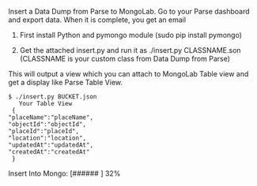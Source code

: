 Insert a Data Dump from Parse to MongoLab. Go to your Parse dashboard and export data. When it is complete, you get an email

  1. First install Python and pymongo module (sudo pip install pymongo)

  2. Get the attached insert.py and run it as ./insert.py CLASSNAME.son 
     (CLASSNAME is your custom class from Data Dump from Parse)

This will output a view which you can attach to MongoLab Table view and get a display like Parse Table View.

    $ ./insert.py BUCKET.json 
       Your Table View
     {
	"placeName":"placeName",
	"objectId":"objectId",
	"placeId":"placeId",
	"location":"location",
	"updatedAt":"updatedAt",
	"createdAt":"createdAt"
     }

Insert Into Mongo: [######              ] 32%
